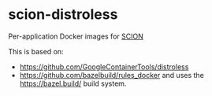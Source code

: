 # scion-distroless
Per-application Docker images for [SCION](https://github.com/scionproto/scion)

This is based on:
- https://github.com/GoogleContainerTools/distroless
- https://github.com/bazelbuild/rules_docker
and uses the https://bazel.build/ build system.
